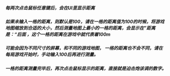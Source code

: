 <h5>每两次点击鼠标任意键后，会在UI里显示距离</h5>
<h5>如果未输入一格的距离，则默认是100，请在一格的距离值为100的时候，将游戏地图缩放到合适的大小，然后测量地图上最小的一格的距离，会显示在”距离是：“后面
，这个一格的距离在游戏中就代表着100m</h5>
<h5>可能会因为不同尺寸的屏幕，和不同的游戏地图， 一格的距离也不会不同，请在每局游戏开始时，手动输入100后再进行测量。</h5>
<h5>一格的距离测量完毕后，再次点击鼠标显示的距离，直接就是迫击炮该调的数字。</h5>
